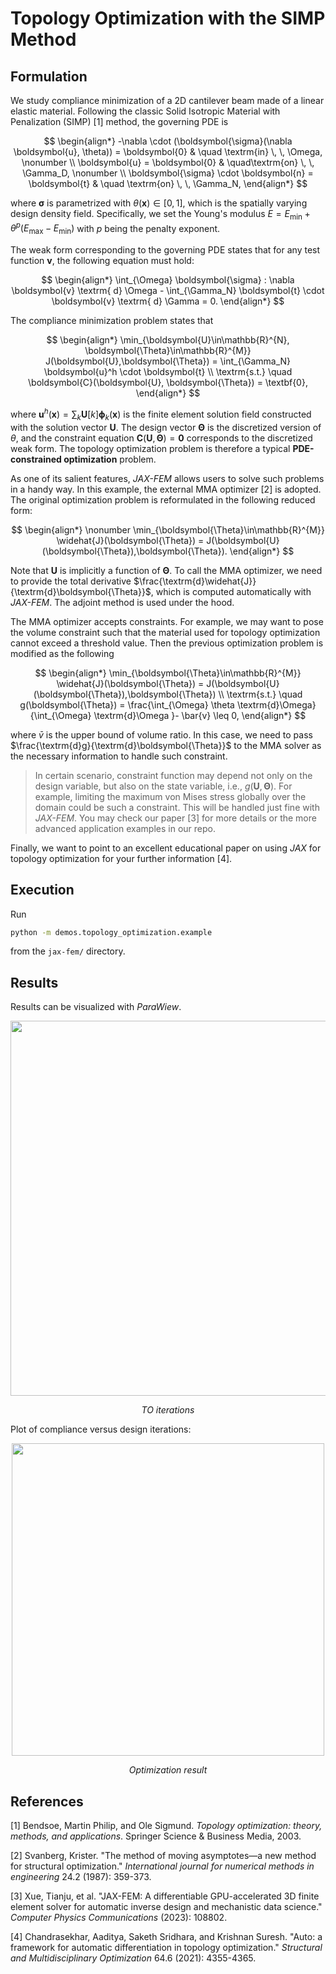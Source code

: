 # Topology Optimization with the SIMP Method

## Formulation

We study compliance minimization of a 2D cantilever beam made of a linear elastic material. Following the classic Solid Isotropic Material with Penalization (SIMP) [1] method, the governing PDE is 

$$
\begin{align*} 
    -\nabla \cdot (\boldsymbol{\sigma}(\nabla \boldsymbol{u}, \theta)) = \boldsymbol{0} & \quad \textrm{in}  \, \, \Omega, \nonumber \\
    \boldsymbol{u} = \boldsymbol{0} &  \quad\textrm{on} \, \, \Gamma_D,  \nonumber \\
    \boldsymbol{\sigma} \cdot \boldsymbol{n} =  \boldsymbol{t} & \quad \textrm{on} \, \, \Gamma_N,
\end{align*}
$$

where $\boldsymbol{\sigma}$ is parametrized with $\theta(\boldsymbol{x}) \in [0, 1]$, which is the spatially varying design density field. Specifically, we set the Young's modulus $E=E_{\textrm{min}} + \theta^p (E_{\textrm{max}} - E_{\textrm{min}})$ with $p$ being the penalty exponent. 

The weak form corresponding to the governing PDE states that for any test function $\boldsymbol{v}$, the following equation must hold:

$$
\begin{align*} 
\int_{\Omega}  \boldsymbol{\sigma} :  \nabla \boldsymbol{v} \textrm{ d} \Omega - \int_{\Gamma_N} \boldsymbol{t} \cdot  \boldsymbol{v} \textrm{ d} \Gamma = 0.
\end{align*}
$$

The compliance minimization problem states that

$$
\begin{align*} 
    \min_{\boldsymbol{U}\in\mathbb{R}^{N}, \boldsymbol{\Theta}\in\mathbb{R}^{M}} J(\boldsymbol{U},\boldsymbol{\Theta}) =  \int_{\Gamma_N} \boldsymbol{u}^h \cdot \boldsymbol{t}  \\
    \textrm{s.t.} \quad \boldsymbol{C}(\boldsymbol{U}, \boldsymbol{\Theta}) = \textbf{0}, 
\end{align*}
$$

where $\boldsymbol{u}^h(\boldsymbol{x}) = \sum_k \boldsymbol{U}[k] \boldsymbol{\phi}_k(\boldsymbol{x})$  is the finite element solution field constructed with the solution vector $\boldsymbol{U}$. The design vector $\boldsymbol{\Theta}$ is the discretized version of $\theta$, and the constraint equation $\boldsymbol{C}(\boldsymbol{U}, \boldsymbol{\Theta}) = \textbf{0}$ corresponds to the discretized weak form. The topology optimization problem is therefore a typical **PDE-constrained optimization** problem. 

As one of its salient features, *JAX-FEM* allows users to solve such problems in a handy way. In this example, the external MMA optimizer [2] is adopted. The original optimization problem is reformulated in the following reduced form:

$$
\begin{align*} 
\nonumber \min_{\boldsymbol{\Theta}\in\mathbb{R}^{M}} \widehat{J}(\boldsymbol{\Theta}) = J(\boldsymbol{U}(\boldsymbol{\Theta}),\boldsymbol{\Theta}).
\end{align*}
$$

Note that $\boldsymbol{U}$ is implicitly a function of $\boldsymbol{\Theta}$. To call the MMA optimizer, we need to provide the total derivative $\frac{\textrm{d}\widehat{J}}{\textrm{d}\boldsymbol{\Theta}}$, which is computed automatically with *JAX-FEM*. The adjoint method is used under the hood. 

The MMA optimizer accepts constraints. For example, we may want to pose the volume constraint such that the material used for topology optimization cannot exceed a threshold value. Then the previous optimization problem is modified as the following

$$
\begin{align*} 
\min_{\boldsymbol{\Theta}\in\mathbb{R}^{M}} \widehat{J}(\boldsymbol{\Theta}) = J(\boldsymbol{U}(\boldsymbol{\Theta}),\boldsymbol{\Theta}) \\
\textrm{s.t.} \quad g(\boldsymbol{\Theta}) = \frac{\int_{\Omega} \theta \textrm{d}\Omega}{\int_{\Omega} \textrm{d}\Omega }- \bar{v}  \leq 0,
\end{align*}
$$

where $\bar{v}$ is the upper bound of volume ratio.  In this case, we need to pass $\frac{\textrm{d}g}{\textrm{d}\boldsymbol{\Theta}}$ to the MMA solver as the necessary information to handle such constraint. 

> In certain scenario, constraint function may depend not only on the design variable, but also on the state variable, i.e., $g(\boldsymbol{U},\boldsymbol{\Theta})$. For example, limiting the maximum von Mises stress globally over the domain could be such a constraint. This will be handled just fine with *JAX-FEM*. You may check our paper [3] for more details or the more advanced application examples in our repo.

Finally, we want to point to an excellent educational paper on using *JAX* for topology optimization for your further information [4].


## Execution
Run
```bash
python -m demos.topology_optimization.example
```
from the `jax-fem/` directory.


## Results

Results can be visualized with *ParaWiew*.

<p align="middle">
  <img src="materials/to.gif" width="600" />
</p>
<p align="middle">
    <em >TO iterations</em>
</p>

Plot of compliance versus design iterations:


<p align="middle">
  <img src="materials/obj_val.png" width="500" />
</p>
<p align="middle">
    <em >Optimization result</em>
</p>

## References

[1] Bendsoe, Martin Philip, and Ole Sigmund. *Topology optimization: theory, methods, and applications*. Springer Science & Business Media, 2003.

[2] Svanberg, Krister. "The method of moving asymptotes—a new method for structural optimization." *International journal for numerical methods in engineering* 24.2 (1987): 359-373.

[3] Xue, Tianju, et al. "JAX-FEM: A differentiable GPU-accelerated 3D finite element solver for automatic inverse design and mechanistic data science." *Computer Physics Communications* (2023): 108802.

[4] Chandrasekhar, Aaditya, Saketh Sridhara, and Krishnan Suresh. "Auto: a framework for automatic differentiation in topology optimization." *Structural and Multidisciplinary Optimization* 64.6 (2021): 4355-4365.

